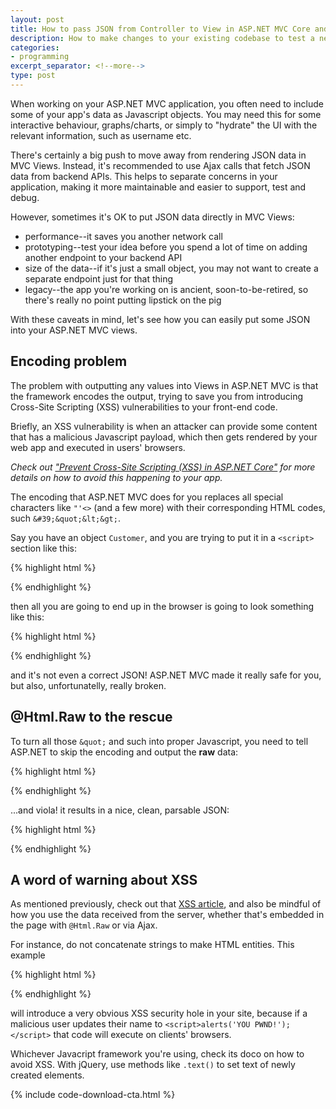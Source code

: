 ```yaml
---
layout: post
title: How to pass JSON from Controller to View in ASP.NET MVC Core and avoid XSS
description: How to make changes to your existing codebase to test a new idea you may have, and roll your changes back if needed, clean and quick.
categories:
- programming
excerpt_separator: <!--more-->
type: post
---
```

When working on your ASP.NET MVC application, you often need to include some of your app's data as
Javascript objects. You may need this for some interactive behaviour, graphs/charts, or simply to
"hydrate" the UI with the relevant information, such as username etc.

There's certainly a big push to move away from rendering JSON data in MVC Views. Instead, it's
recommended to use Ajax calls that fetch JSON data from backend APIs. This helps to separate
concerns in your application, making it more maintainable and easier to support, test and debug.

However, sometimes it's OK to put JSON data directly in MVC Views:

- performance--it saves you another network call
- prototyping--test your idea before you spend a lot of time on adding another endpoint to your backend API
- size of the data--if it's just a small object, you may not want to create a separate endpoint
  just for that thing
- legacy--the app you're working on is ancient, soon-to-be-retired, so there's really no
  point putting lipstick on the pig

With these caveats in mind, let's see how you can easily put some JSON into your ASP.NET MVC views.

<!--more-->

## Encoding problem
The problem with outputting any values into Views in ASP.NET MVC is that the framework encodes the
output, trying to save you from introducing Cross-Site Scripting (XSS) vulnerabilities to your
front-end code.

Briefly, an XSS vulnerability is when an attacker can provide some content that has
a malicious Javascript payload, which then gets rendered by your web app and executed in users'
browsers.

_Check out ["Prevent Cross-Site Scripting (XSS) in ASP.NET Core"][1] for more details on how
to avoid this happening to your app._

The encoding that ASP.NET MVC does for you replaces all special characters like `"'<>` (and a few
more) with their corresponding HTML codes, such `&#39;&quot;&lt;&gt;`.

Say you have an object `Customer`, and you are trying to put it in a `<script>` section like this:

{% highlight html %}
  <script>
    var customers = JSON.parse('@JsonSerializer.Serialize(Model.Customer)');
  </script>
{% endhighlight %}

then all you are going to end up in the browser is going to look something like this:

{% highlight html %}
  <script>
    var customers = JSON.parse('{&quot;Id&quot;:1,&quot;FirstName&quot;:&quot;Hasim&quot;,&quot;LastName&quot;:&quot;Santello&quot;,&quot;DOB&quot;:&quot;2/09/2004&quot;}');
  </script>
{% endhighlight %}

and it's not even a correct JSON! ASP.NET MVC made it really safe for you, but also, unfortunatelly,
really broken.

## @Html.Raw to the rescue
To turn all those `&quot;` and such into proper Javascript, you need to tell ASP.NET to skip the
encoding and output the __raw__ data:

{% highlight html %}
  <script>
    // ...
    var customers = JSON.parse('@Html.Raw(JsonSerializer.Serialize(Model.Customers))');
    // ...
  </script>
{% endhighlight %}

...and viola! it results in a nice, clean, parsable JSON:

{% highlight html %}
  <script>
    // ...
    var customers = JSON.parse('{"Id":1,"FirstName":"Hasim","LastName":"Santello","DOB":"2/09/2004"}');
    // ...
  </script>
{% endhighlight %}

## A word of warning about XSS
As mentioned previously, check out that [XSS article][1], and also be mindful of how you use the
data received from the server, whether that's embedded in the page with `@Html.Raw` or via Ajax.

For instance, do not concatenate strings to make HTML entities. This example

{% highlight html %}
  <script>
    // ...
    var customer = JSON.parse('... some malicious JSON here with XSS attack...');
    $(body).append($('<div>' + customer.Name + '</div>');
    // ...
  </script>
{% endhighlight %}

will introduce a very obvious XSS security hole in your site, because if a malicious user updates
their name to `<script>alerts('YOU PWND!');</script>` that code will execute on clients' browsers.

Whichever Javacript framework you're using, check its doco on how to avoid XSS. With jQuery, use
methods like `.text()` to set text of newly created elements.

{% include code-download-cta.html %}

[1]:https://docs.microsoft.com/en-us/aspnet/core/security/cross-site-scripting?view=aspnetcore-5.0
